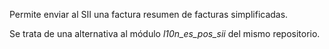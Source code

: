 Permite enviar al SII una factura resumen de facturas simplificadas.

Se trata de una alternativa al módulo *l10n_es_pos_sii* del mismo
repositorio.
